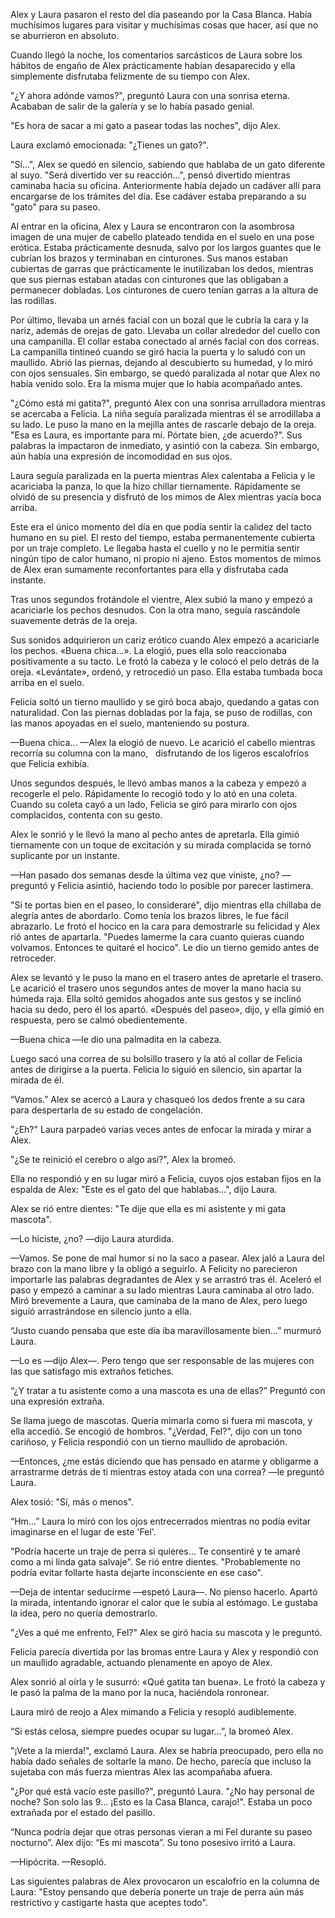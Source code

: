 
Alex y Laura pasaron el resto del día paseando por la Casa Blanca. Había muchísimos lugares para visitar y muchísimas cosas que hacer, así que no se aburrieron en absoluto.

Cuando llegó la noche, los comentarios sarcásticos de Laura sobre los hábitos de engaño de Alex prácticamente habían desaparecido y ella simplemente disfrutaba felizmente de su tiempo con Alex.

"¿Y ahora adónde vamos?", preguntó Laura con una sonrisa eterna. Acababan de salir de la galería y se lo había pasado genial.

"Es hora de sacar a mi gato a pasear todas las noches", dijo Alex.

Laura exclamó emocionada: "¿Tienes un gato?".

"Sí...", Alex se quedó en silencio, sabiendo que hablaba de un gato diferente al suyo. "Será divertido ver su reacción...", pensó divertido mientras caminaba hacia su oficina. Anteriormente había dejado un cadáver allí para encargarse de los trámites del día. Ese cadáver estaba preparando a su "gato" para su paseo.

Al entrar en la oficina, Alex y Laura se encontraron con la asombrosa imagen de una mujer de cabello plateado tendida en el suelo en una pose erótica. Estaba prácticamente desnuda, salvo por los largos guantes que le cubrían los brazos y terminaban en cinturones. Sus manos estaban cubiertas de garras que prácticamente le inutilizaban los dedos, mientras que sus piernas estaban atadas con cinturones que las obligaban a permanecer dobladas. Los cinturones de cuero tenían garras a la altura de las rodillas.

Por último, llevaba un arnés facial con un bozal que le cubría la cara y la nariz, además de orejas de gato. Llevaba un collar alrededor del cuello con una campanilla. El collar estaba conectado al arnés facial con dos correas. La campanilla tintineó cuando se giró hacia la puerta y lo saludó con un maullido. Abrió las piernas, dejando al descubierto su humedad, y lo miró con ojos sensuales. Sin embargo, se quedó paralizada al notar que Alex no había venido solo. Era la misma mujer que lo había acompañado antes.

"¿Cómo está mi gatita?", preguntó Alex con una sonrisa arrulladora mientras se acercaba a Felicia. La niña seguía paralizada mientras él se arrodillaba a su lado. Le puso la mano en la mejilla antes de rascarle debajo de la oreja. "Esa es Laura, es importante para mí. Pórtate bien, ¿de acuerdo?". Sus palabras la impactaron de inmediato, y asintió con la cabeza. Sin embargo, aún había una expresión de incomodidad en sus ojos.

Laura seguía paralizada en la puerta mientras Alex calentaba a Felicia y le acariciaba la panza, lo que la hizo chillar tiernamente. Rápidamente se olvidó de su presencia y disfrutó de los mimos de Alex mientras yacía boca arriba.

Este era el único momento del día en que podía sentir la calidez del tacto humano en su piel. El resto del tiempo, estaba permanentemente cubierta por un traje completo. Le llegaba hasta el cuello y no le permitía sentir ningún tipo de calor humano, ni propio ni ajeno. Estos momentos de mimos de Alex eran sumamente reconfortantes para ella y disfrutaba cada instante.

Tras unos segundos frotándole el vientre, Alex subió la mano y empezó a acariciarle los pechos desnudos. Con la otra mano, seguía rascándole suavemente detrás de la oreja.

Sus sonidos adquirieron un cariz erótico cuando Alex empezó a acariciarle los pechos. «Buena chica...». La elogió, pues ella solo reaccionaba positivamente a su tacto. Le frotó la cabeza y le colocó el pelo detrás de la oreja. «Levántate», ordenó, y retrocedió un paso. Ella estaba tumbada boca arriba en el suelo.

Felicia soltó un tierno maullido y se giró boca abajo, quedando a gatas con naturalidad. Con las piernas dobladas por la faja, se puso de rodillas, con las manos apoyadas en el suelo, manteniendo su postura.

—Buena chica... —Alex la elogió de nuevo. Le acarició el cabello mientras recorría su columna con la mano,   disfrutando de los ligeros escalofríos que Felicia exhibía.

Unos segundos después, le llevó ambas manos a la cabeza y empezó a recogerle el pelo. Rápidamente lo recogió todo y lo ató en una coleta. Cuando su coleta cayó a un lado, Felicia se giró para mirarlo con ojos complacidos, contenta con su gesto.

Alex le sonrió y le llevó la mano al pecho antes de apretarla. Ella gimió tiernamente con un toque de excitación y su mirada complacida se tornó suplicante por un instante.

—Han pasado dos semanas desde la última vez que viniste, ¿no? —preguntó y Felicia asintió, haciendo todo lo posible por parecer lastimera.

"Si te portas bien en el paseo, lo consideraré", dijo mientras ella chillaba de alegría antes de abordarlo. Como tenía los brazos libres, le fue fácil abrazarlo. Le frotó el hocico en la cara para demostrarle su felicidad y Alex rió antes de apartarla. "Puedes lamerme la cara cuanto quieras cuando volvamos. Entonces te quitaré el hocico". Le dio un tierno gemido antes de retroceder.

Alex se levantó y le puso la mano en el trasero antes de apretarle el trasero. Le acarició el trasero unos segundos antes de mover la mano hacia su húmeda raja. Ella soltó gemidos ahogados ante sus gestos y se inclinó hacia su dedo, pero él los apartó. «Después del paseo», dijo, y ella gimió en respuesta, pero se calmó obedientemente.

—Buena chica —le dio una palmadita en la cabeza.

Luego sacó una correa de su bolsillo trasero y la ató al collar de Felicia antes de dirigirse a la puerta. Felicia lo siguió en silencio, sin apartar la mirada de él.

“Vamos.” Alex se acercó a Laura y chasqueó los dedos frente a su cara para despertarla de su estado de congelación.

"¿Eh?" Laura parpadeó varias veces antes de enfocar la mirada y mirar a Alex.

"¿Se te reinició el cerebro o algo así?", Alex la bromeó.

Ella no respondió y en su lugar miró a Felicia, cuyos ojos estaban fijos en la espalda de Alex: "Este es el gato del que hablabas...", dijo Laura.

Alex se rió entre dientes: "Te dije que ella es mi asistente y mi gata mascota".

—Lo hiciste, ¿no? —dijo Laura aturdida.

—Vamos. Se pone de mal humor si no la saco a pasear. Alex jaló a Laura del brazo con la mano libre y la obligó a seguirlo. A Felicity no parecieron importarle las palabras degradantes de Alex y se arrastró tras él. Aceleró el paso y empezó a caminar a su lado mientras Laura caminaba al otro lado. Miró brevemente a Laura, que caminaba de la mano de Alex, pero luego siguió arrastrándose en silencio junto a ella.

“Justo cuando pensaba que este día iba maravillosamente bien…” murmuró Laura.

—Lo es —dijo Alex—. Pero tengo que ser responsable de las mujeres con las que satisfago mis extraños fetiches.

“¿Y tratar a tu asistente como a una mascota es una de ellas?” Preguntó con una expresión extraña.

Se llama juego de mascotas. Quería mimarla como si fuera mi mascota, y ella accedió. Se encogió de hombros. "¿Verdad, Fel?", dijo con un tono cariñoso, y Felicia respondió con un tierno maullido de aprobación.

—Entonces, ¿me estás diciendo que has pensado en atarme y obligarme a arrastrarme detrás de ti mientras estoy atada con una correa? —le preguntó Laura.

Alex tosió: "Sí, más o menos".

“Hm…” Laura lo miró con los ojos entrecerrados mientras no podía evitar imaginarse en el lugar de este 'Fel'.

"Podría hacerte un traje de perra si quieres... Te consentiré y te amaré como a mi linda gata salvaje". Se rió entre dientes. "Probablemente no podría evitar follarte hasta dejarte inconsciente en ese caso".

—Deja de intentar seducirme —espetó Laura—. No pienso hacerlo. Apartó la mirada, intentando ignorar el calor que le subía al estómago. Le gustaba la idea, pero no quería demostrarlo.

"¿Ves a qué me enfrento, Fel?" Alex se giró hacia su mascota y le preguntó.

Felicia parecía divertida por las bromas entre Laura y Alex y respondió con un maullido agradable, actuando plenamente en apoyo de Alex.

Alex sonrió al oírla y le susurró: «Qué gatita tan buena». Le frotó la cabeza y le pasó la palma de la mano por la nuca, haciéndola ronronear.

Laura miró de reojo a Alex mimando a Felicia y resopló audiblemente.

“Si estás celosa, siempre puedes ocupar su lugar…”, la bromeó Alex.

"¡Vete a la mierda!", exclamó Laura. Alex se habría preocupado, pero ella no había dado señales de soltarle la mano. De hecho, parecía que incluso la sujetaba con más fuerza mientras Alex las acompañaba afuera.

"¿Por qué está vacío este pasillo?", preguntó Laura. "¿No hay personal de noche? Son solo las 9... ¡Esto es la Casa Blanca, carajo!". Estaba un poco extrañada por el estado del pasillo.

“Nunca podría dejar que otras personas vieran a mi Fel durante su paseo nocturno”. Alex dijo: “Es mi mascota”. Su tono posesivo irritó a Laura.

—Hipócrita. —Resopló.

Las siguientes palabras de Alex provocaron un escalofrío en la columna de Laura: "Estoy pensando que debería ponerte un traje de perra aún más restrictivo y castigarte hasta que aceptes todo".
